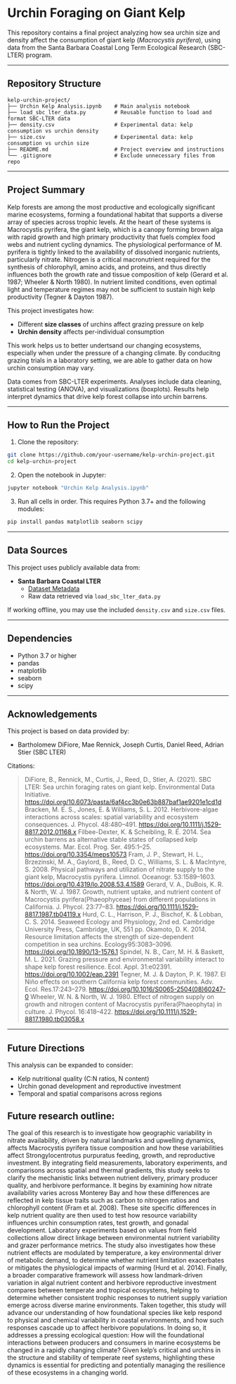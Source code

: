 # Urchin Foraging on Giant Kelp

This repository contains a final project analyzing how sea urchin size and density affect the consumption of giant kelp (*Macrocystis pyrifera*), using data from the Santa Barbara Coastal Long Term Ecological Research (SBC-LTER) program.

---

## Repository Structure

```
kelp-urchin-project/
├── Urchin Kelp Analysis.ipynb    # Main analysis notebook
├── load_sbc_lter_data.py         # Reusable function to load and format SBC-LTER data
├── density.csv                   # Experimental data: kelp consumption vs urchin density
├── size.csv                      # Experimental data: kelp consumption vs urchin size
├── README.md                     # Project overview and instructions
└── .gitignore                    # Exclude unnecessary files from repo
```

---

## Project Summary

Kelp forests are among the most productive and ecologically significant marine ecosystems, forming a foundational habitat that supports a diverse array of species across trophic levels. At the heart of these systems is Macrocystis pyrifera, the giant kelp, which is a canopy forming brown alga with rapid growth and high primary productivity that fuels complex food webs and nutrient cycling dynamics. The physiological performance of M. pyrifera is tightly linked to the availability of dissolved inorganic nutrients, particularly nitrate. Nitrogen is a critical macronutrient required for the synthesis of chlorophyll, amino acids, and proteins, and thus directly influences both the growth rate and tissue composition of kelp (Gerard et al. 1987; Wheeler & North 1980). In nutrient limited conditions, even optimal light and temperature regimes may not be sufficient to sustain high kelp productivity (Tegner & Dayton 1987).

This project investigates how:
- Different **size classes** of urchins affect grazing pressure on kelp
- **Urchin density** affects per-individual consumption

This work helps us to better undertsand our changing ecosystems, especially when under the pressure of a changing climate. By conducitng grazing trials in a laboratory setting, we are able to gather data on how urchin consumption may vary. 

Data comes from SBC-LTER experiments. Analyses include data cleaning, statistical testing (ANOVA), and visualizations (boxplots). Results help interpret dynamics that drive kelp forest collapse into urchin barrens.

---

## How to Run the Project

1. Clone the repository:
```bash
git clone https://github.com/your-username/kelp-urchin-project.git
cd kelp-urchin-project
```

2. Open the notebook in Jupyter:
```bash
jupyter notebook "Urchin Kelp Analysis.ipynb"
```

3. Run all cells in order. This requires Python 3.7+ and the following modules:
```bash
pip install pandas matplotlib seaborn scipy
```

---

## Data Sources

This project uses publicly available data from:
- **Santa Barbara Coastal LTER**
  - [Dataset Metadata](https://pasta.lternet.edu/package/metadata/eml/knb-lter-sbc/145/1)
  - Raw data retrieved via `load_sbc_lter_data.py`

If working offline, you may use the included `density.csv` and `size.csv` files.

---

## Dependencies
- Python 3.7 or higher
- pandas
- matplotlib
- seaborn
- scipy

---

## Acknowledgements

This project is based on data provided by:
- Bartholomew DiFiore, Mae Rennick, Joseph Curtis, Daniel Reed, Adrian Stier (SBC LTER)

Citations:
> DiFiore, B., Rennick, M., Curtis, J., Reed, D., Stier, A. (2021). SBC LTER: Sea urchin foraging rates on giant kelp. Environmental Data Initiative. https://doi.org/10.6073/pasta/6af4cc3b0e63b887baf1ae9201e1cd1d
> Bracken, M. E. S., Jones, E. & Williams, S. L. 2012. Herbivore-algae interactions across scales: spatial variability and ecosystem consequences. J. Phycol. 48:480–491. https://doi.org/10.1111/j.1529-8817.2012.01168.x
> Filbee-Dexter, K. & Scheibling, R. E. 2014. Sea urchin barrens as alternative stable states of collapsed kelp ecosystems. Mar. Ecol. Prog. Ser. 495:1–25. https://doi.org/10.3354/meps10573
> Fram, J. P., Stewart, H. L., Brzezinski, M. A., Gaylord, B., Reed, D. C., Williams, S. L. & MacIntyre, S. 2008. Physical pathways and utilization of nitrate supply to the giant kelp, Macrocystis pyrifera. Limnol. Oceanogr. 53:1589–1603. https://doi.org/10.4319/lo.2008.53.4.1589
> Gerard, V. A., DuBois, K. R. & North, W. J. 1987. Growth, nutrient uptake, and nutrient content of Macrocystis pyrifera(Phaeophyceae) from different populations in California. J. Phycol. 23:77–83. https://doi.org/10.1111/j.1529-8817.1987.tb04119.x
> Hurd, C. L., Harrison, P. J., Bischof, K. & Lobban, C. S. 2014. Seaweed Ecology and Physiology, 2nd ed. Cambridge University Press, Cambridge, UK, 551 pp.
> Okamoto, D. K. 2014. Resource limitation affects the strength of size-dependent competition in sea urchins. Ecology95:3083–3096. https://doi.org/10.1890/13-1576.1
> Spindel, N. B., Carr, M. H. & Baskett, M. L. 2021. Grazing pressure and environmental variability interact to shape kelp forest resilience. Ecol. Appl. 31:e02391. https://doi.org/10.1002/eap.2391
> Tegner, M. J. & Dayton, P. K. 1987. El Niño effects on southern California kelp forest communities. Adv. Ecol. Res.17:243–279. https://doi.org/10.1016/S0065-2504(08)60247-0
> Wheeler, W. N. & North, W. J. 1980. Effect of nitrogen supply on growth and nitrogen content of Macrocystis pyrifera(Phaeophyta) in culture. J. Phycol. 16:418–422. https://doi.org/10.1111/j.1529-8817.1980.tb03058.x

---

## Future Directions

This analysis can be expanded to consider:
- Kelp nutritional quality (C:N ratios, N content)
- Urchin gonad development and reproductive investment
- Temporal and spatial comparisons across regions

## Future research outline:
The goal of this research is to investigate how geographic variability in nitrate availability, driven by natural landmarks and upwelling dynamics, affects Macrocystis pyrifera tissue composition and how these variabilities affect Strongylocentrotus purpuratus feeding, growth, and reproductive investment. By integrating field measurements, laboratory experiments, and comparisons across spatial and thermal gradients, this study seeks to clarify the mechanistic links between nutrient delivery, primary producer quality, and herbivore performance. It begins by examining how nitrate availability varies across Monterey Bay and how these differences are reflected in kelp tissue traits such as carbon to nitrogen ratios and chlorophyll content (Fram et al. 2008). These site specific differences in kelp nutrient quality are then used to test how resource variability influences urchin consumption rates, test growth, and gonadal development. Laboratory experiments based on values from field collections allow direct linkage between environmental nutrient variability and grazer performance metrics. The study also investigates how these nutrient effects are modulated by temperature, a key environmental driver of metabolic demand, to determine whether nutrient limitation exacerbates or mitigates the physiological impacts of warming (Hurd et al. 2014). Finally, a broader comparative framework will assess how landmark-driven variation in algal nutrient content and herbivore reproductive investment compares between temperate and tropical ecosystems, helping to determine whether consistent trophic responses to nutrient supply variation emerge across diverse marine environments.
Taken together, this study will advance our understanding of how foundational species like kelp respond to physical and chemical variability in coastal environments, and how such responses cascade up to affect herbivore populations. In doing so, it addresses a pressing ecological question: How will the foundational interactions between producers and consumers in marine ecosystems be changed in a rapidly changing climate? Given kelp’s critical and urchins in the structure and stability of temperate reef systems, highlighting these dynamics is essential for predicting and potentially managing the resilience of these ecosystems in a changing world.


